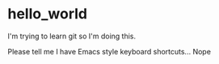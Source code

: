# hello_world
I'm trying to learn git so I'm doing this.

Please tell me I have Emacs style keyboard shortcuts...
Nope
